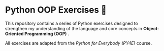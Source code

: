 
# Python OOP Exercises 🐍

This repository contains a series of Python exercises designed to strengthen my understanding of the language and core concepts in  **Object-Oriented Programming (OOP)** .

All exercises are adapted from the *Python for Everybody (PY4E)* course.
